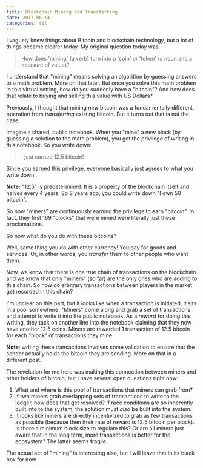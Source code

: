 ```yaml
---
title: Blockchain Mining and Transferring
date: 2017-06-14
categories: til
---
```


I vaguely knew things about Bitcoin and blockchain technology, but a lot of
things became clearer today. My original question today was:

> How does 'mining' (a verb) turn into a
'coin' or 'token' (a noun and a measure of value)?

I understand that "mining" means solving an algorithm by guessing
answers to a math problem. More on that later. But once you solve this math
problem in this virtual setting, how do you suddenly have a "bitcoin"?
And how does that relate to buying and selling this value with US Dollars?

Previously, I thought that mining *new* bitcoin was a fundamentally different
operation from *transferring* existing bitcoin. But it turns out that is not the
case.

Imagine a shared, public notebook. When you "mine" a new block (by guessing a
solution to the math problem), you get the privilege
of writing in this notebook. So you write down:

> I just earned 12.5 bitcoin!


Since you earned this privilege, everyone basically just agrees to what you
write down.

**Note:** "12.5" is predetermined. It is a property of the blockchain itself
and halves every 4 years. So 8 years ago, you could write down "I own 50 bitcoin".

So now "miners" are continuously earning the privilege to earn "bitcoin".
In fact, they first 169 "blocks" that were mined were literally just these
proclamations.

So now what do you do with these bitcoins?

Well, same thing you do with other currency! You pay for goods and services. Or,
in other words, you *transfer* them to other people who want them.

Now, we know that there is one true chain of transactions on the blockchain and
we know that only "miners" (so far) are the only ones who are adding to this
chain. So how do arbitrary transactions between players in the market get
recorded in this chain?

I'm unclear on this part, but it looks like when a transaction is initiated, it
sits in a pool somewhere. "Miners" come along and grab a set of transactions
and attempt to write it into the public notebook. As a *reward* for doing this
writing, they tack on another line into the notebook claiming that they now have
another 12.5 coins. Miners are rewarded 1 transaction of 12.5 bitcoin for each
"block" of transactions they mine.

**Note**: writing these transactions involves some validation to ensure that
the sender actually holds the bitcoin they are sending. More on that in a
different post.

The revelation for me here was making this connection between miners and other
holders of bitcoin, but I have several open questions right now:

1. What and where is this pool of transactions that miners can grab from?
1. If two miners grab overlapping sets of transactions to write to the ledger,
how does that get resolved? If race conditions are so inherently built into to
the system, the solution must _also_ be built into the system.
1. It looks like miners are directly incentivized to grab as few transactions as
possible (because then their rate of reward is 12.5 bitcoin per block). Is there
a minimum block size to regulate this? Or are all miners just aware that in the
long term, more transactions is better for the ecosystem? The latter seems fragile.

The actual act of "mining" is interesting also, but I will leave that in its
black box for now.

